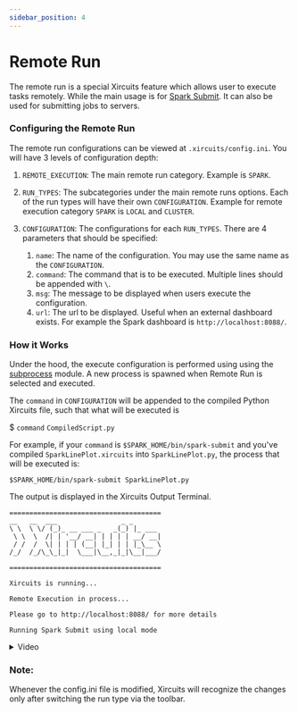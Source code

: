 ```yaml
---
sidebar_position: 4
---
```


# Remote Run

The remote run is a special Xircuits feature which allows user to execute tasks remotely. While the main usage is for [Spark Submit](../../component-library/spark/spark-submit). It can also be used for submitting jobs to servers.

### Configuring the Remote Run

The remote run configurations can be viewed at `.xircuits/config.ini`. You will have 3 levels of configuration depth:

1. `REMOTE_EXECUTION`: The main remote run category. Example is `SPARK`.
2. `RUN_TYPES`: The subcategories under the main remote runs options. Each of the run types will have their own `CONFIGURATION`. Example for remote execution category `SPARK` is `LOCAL` and `CLUSTER`. 
3. `CONFIGURATION`: The configurations for each `RUN_TYPES`. There are 4 parameters that should be specified:

    1. `name`: The name of the configuration. You may use the same name as the `CONFIGURATION`.
    2. `command`: The command that is to be executed. Multiple lines should be appended with `\`.
    3. `msg`: The message to be displayed when users execute the configuration.
    4. `url`: The url to be displayed. Useful when an external dashboard exists. For example the Spark dashboard is `http://localhost:8088/`.

### How it Works
Under the hood, the execute configuration is performed using using the [subprocess](https://docs.python.org/3/library/subprocess.html) module. A new process is spawned when Remote Run is selected and executed.

The `command` in `CONFIGURATION` will be appended to the compiled Python Xircuits file, such that what will be executed is

$ `command` `CompiledScript.py`

For example, if your `command` is `$SPARK_HOME/bin/spark-submit` and you've compiled `SparkLinePlot.xircuits` into `SparkLinePlot.py`, the process that will be executed is:

```
$SPARK_HOME/bin/spark-submit SparkLinePlot.py
```

The output is displayed in the Xircuits Output Terminal.

```
======================================
__   __  ___                _ _
\ \  \ \/ (_)_ __ ___ _   _(_) |_ ___
 \ \  \  /| | '__/ __| | | | | __/ __|
 / /  /  \| | | | (__| |_| | | |_\__ \
/_/  /_/\_\_|_|  \___|\__,_|_|\__|___/

======================================

Xircuits is running...

Remote Execution in process...

Please go to http://localhost:8088/ for more details

Running Spark Submit using local mode
```


<details>
  <summary>Video</summary>
  <p align="center">
  <img src="/img/docs/examples/spark/spark-remote-submit.gif"></img></p>
</details>

### Note:

Whenever the config.ini file is modified, Xircuits will recognize the changes only after switching the run type via the toolbar.
